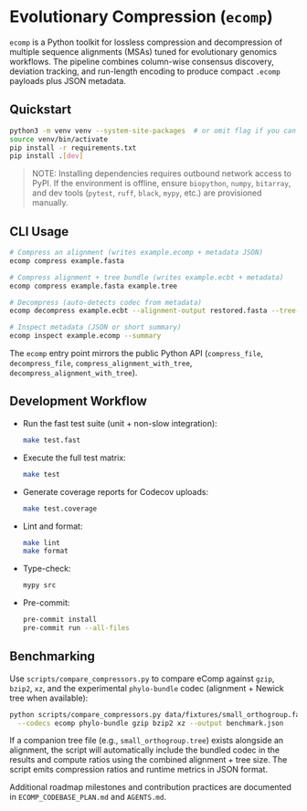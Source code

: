 # Evolutionary Compression (`ecomp`)

`ecomp` is a Python toolkit for lossless compression and decompression of multiple
sequence alignments (MSAs) tuned for evolutionary genomics workflows. The
pipeline combines column-wise consensus discovery, deviation tracking, and
run-length encoding to produce compact `.ecomp` payloads plus JSON metadata.

## Quickstart
```bash
python3 -m venv venv --system-site-packages  # or omit flag if you can install deps
source venv/bin/activate
pip install -r requirements.txt
pip install .[dev]
```
> NOTE: Installing dependencies requires outbound network access to PyPI.
> If the environment is offline, ensure `biopython`, `numpy`, `bitarray`, and
> dev tools (`pytest`, `ruff`, `black`, `mypy`, etc.) are provisioned manually.

## CLI Usage
```bash
# Compress an alignment (writes example.ecomp + metadata JSON)
ecomp compress example.fasta

# Compress alignment + tree bundle (writes example.ecbt + metadata)
ecomp compress example.fasta example.tree

# Decompress (auto-detects codec from metadata)
ecomp decompress example.ecbt --alignment-output restored.fasta --tree-output restored.tree

# Inspect metadata (JSON or short summary)
ecomp inspect example.ecomp --summary
```
The `ecomp` entry point mirrors the public Python API (`compress_file`, `decompress_file`, `compress_alignment_with_tree`, `decompress_alignment_with_tree`).

## Development Workflow
- Run the fast test suite (unit + non-slow integration):
  ```bash
  make test.fast
  ```
- Execute the full test matrix:
  ```bash
  make test
  ```
- Generate coverage reports for Codecov uploads:
  ```bash
  make test.coverage
  ```
- Lint and format:
  ```bash
  make lint
  make format
  ```
- Type-check:
  ```bash
  mypy src
  ```
- Pre-commit:
  ```bash
  pre-commit install
  pre-commit run --all-files
  ```

## Benchmarking
Use `scripts/compare_compressors.py` to compare eComp against `gzip`, `bzip2`,
`xz`, and the experimental `phylo-bundle` codec (alignment + Newick tree when
available):
```bash
python scripts/compare_compressors.py data/fixtures/small_orthogroup.fasta \
  --codecs ecomp phylo-bundle gzip bzip2 xz --output benchmark.json
```
If a companion tree file (e.g., `small_orthogroup.tree`) exists alongside an
alignment, the script will automatically include the bundled codec in the
results and compute ratios using the combined alignment + tree size.
The script emits compression ratios and runtime metrics in JSON format.

Additional roadmap milestones and contribution practices are documented in
`ECOMP_CODEBASE_PLAN.md` and `AGENTS.md`.
